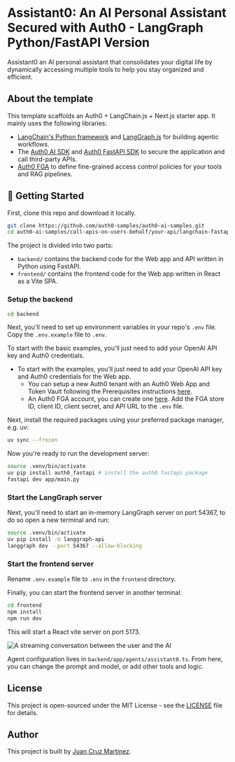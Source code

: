 # Assistant0: An AI Personal Assistant Secured with Auth0 - LangGraph Python/FastAPI Version

Assistant0 an AI personal assistant that consolidates your digital life by dynamically accessing multiple tools to help you stay organized and efficient.

## About the template

This template scaffolds an Auth0 + LangChain.js + Next.js starter app. It mainly uses the following libraries:

- [LangChain's Python framework](https://python.langchain.com/docs/introduction/) and [LangGraph.js](https://langchain-ai.github.io/langgraph/) for building agentic workflows.
- The [Auth0 AI SDK](https://github.com/auth0-lab/auth0-ai-python) and [Auth0 FastAPI SDK](https://github.com/auth0/auth0-fastapi) to secure the application and call third-party APIs.
- [Auth0 FGA](https://auth0.com/fine-grained-authorization) to define fine-grained access control policies for your tools and RAG pipelines.

## 🚀 Getting Started

First, clone this repo and download it locally.

```bash
git clone https://github.com/auth0-samples/auth0-ai-samples.git
cd auth0-ai-samples/call-apis-on-users-behalf/your-api/langchain-fastapi-py
```

The project is divided into two parts:

- `backend/` contains the backend code for the Web app and API written in Python using FastAPI.
- `frontend/` contains the frontend code for the Web app written in React as a Vite SPA.

### Setup the backend

```bash
cd backend
```

Next, you'll need to set up environment variables in your repo's `.env` file. Copy the `.env.example` file to `.env`.

To start with the basic examples, you'll just need to add your OpenAI API key and Auth0 credentials.

- To start with the examples, you'll just need to add your OpenAI API key and Auth0 credentials for the Web app.
  - You can setup a new Auth0 tenant with an Auth0 Web App and Token Vault following the Prerequisites instructions [here](https://auth0.com/ai/docs/call-others-apis-on-users-behalf).
  - An Auth0 FGA account, you can create one [here](https://dashboard.fga.dev). Add the FGA store ID, client ID, client secret, and API URL to the `.env` file.

Next, install the required packages using your preferred package manager, e.g. uv:

```bash
uv sync --frozen
```

Now you're ready to run the development server:

```bash
source .venv/bin/activate
uv pip install auth0_fastapi # install the auth0 fastapi package
fastapi dev app/main.py
```

### Start the LangGraph server

Next, you'll need to start an in-memory LangGraph server on port 54367, to do so open a new terminal and run:

```bash
source .venv/bin/activate
uv pip install -U langgraph-api
langgraph dev --port 54367 --allow-blocking
```

### Start the frontend server

Rename `.env.example` file to `.env` in the `frontend` directory.

Finally, you can start the frontend server in another terminal:

```bash
cd frontend
npm install
npm run dev
```

This will start a React vite server on port 5173.

![A streaming conversation between the user and the AI](./public/images/home-page.png)

Agent configuration lives in `backend/app/agents/assistant0.ts`. From here, you can change the prompt and model, or add other tools and logic.

## License

This project is open-sourced under the MIT License - see the [LICENSE](LICENSE) file for details.

## Author

This project is built by [Juan Cruz Martinez](https://github.com/jcmartinezdev).
